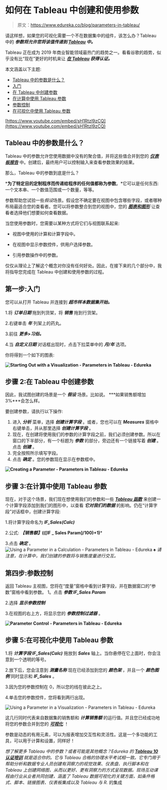 # 如何在 Tableau 中创建和使用参数

> 原文：<https://www.edureka.co/blog/parameters-in-tableau/>

请这样想，如果您的可视化需要一个不在数据集中的组件，该怎么办？Tableau 中的 ***参数将允许您将该值传递到 [*Tableau*](https://www.edureka.co/blog/tableau-tutorial/) 中。***

Tableau 正在成为 2019 年商业智能领域最热门的趋势之一。看看谷歌的趋势，似乎没有比“现在”更好的时机来让 ***[在 Tableau](https://www.edureka.co/tableau-certification-training) 获得认证。***

本文涵盖以下主题:

*   [Tableau 中的参数是什么？](#whatareparametersintableau)
*   [入门](#gettingstarted)
*   [在 Tableau 中创建参数](#creatingparametersintableau)
*   [在计算中使用 Tableau 参数](#usingtableauparametersincalculations)
*   [参数控制](#parametercontrol)
*   [在可视化中使用 Tableau 参数](#usingtableauparameters)

[https://www.youtube.com/embed/sH1Rtzl9zCQ](https://www.youtube.com/embed/sH1Rtzl9zCQ)

## **Tableau 中的参数是什么？**

Tableau 中的参数允许您使用数据中没有的聚合值，并将这些值合并到您的 [***仪表板报告***](https://www.edureka.co/blog/tableau-dashboards/) 中。创建后，最终用户可以控制输入来查看参数效果的结果。

那么，Tableau 中的参数到底是什么？

***为了特定目的定制程序而传递给程序的任何值都称为参数**。*它可以是任何东西:一个文本串、一个数值范围或一个数量，等等。

参数帮助您试验一些*假设*场景。假设您不确定要在视图中包含哪些字段，或者哪种布局最适合您的查看者。您可以将参数整合到您的视图中，您的 [***图表和图形***](https://www.edureka.co/blog/tableau-charts/) 让查看者选择他们想要如何查看数据。

当您使用参数时，您需要以某种方式将它们与视图联系起来:

*   视图中使用的计算和计算字段中。

*   在视图中显示参数控件，供用户选择参数。

*   引用参数操作中的参数。

仅仅从理论上了解这个概念对你没有任何好处。因此，在接下来的几个部分中，我将指导您完成在 Tableau 中创建和使用参数的过程。

## **第一步:入门**

您可以从打开 Tableau 并连接到 ***超市样本数据集开始。***

1.将 ***订单日期*** 拖到列货架，将 ***销售*** 拖到行货架。

2.右键单击 ***年*** 列架上的药丸。

3.前往 ***更多>习俗。***

4.当 ***自定义日期*** 对话框出现时，点击下拉菜单中的 ***月/年*** 选项。

你将得到一个如下的图表:

**![Starting Out with a Visualization - Parameters in Tableau - Edureka](img/85a309611e835131d7f978e095c6c57f.png)**

## **步骤 2:在 Tableau 中创建参数**

因此，我试图创建的场景是一个 ***假设*** 场景。比如说。 ***如果销售额增加 3%***会怎么样。

要创建参数，请执行以下操作:

1.  进入 ***分析*** 菜单，选择 ***创建计算字段*** 。或者，您也可以在 ***Measures*** 窗格中右键单击，并从那里选择 ***创建计算字段*** 。
2.  现在，在创建将使用我们的参数的计算字段之前，我们必须创建参数。所以在窗口的下半部分，有一个标题为 ***参数*** 的部分，旁边还有一个链接写着 ***创建*** 。点击 ***创建*** 。
3.  完全按照所示填写字段。
4.  点击 ***确定*** 。您的参数现在显示在参数框中。

**![Creating a Parameter - Parameters in Tableau - Edureka](img/47a901be1bf86f65b1789bb467a6ae2c.png)**

## **步骤 3:在计算中使用 Tableau 参数**

现在，对于这个场景，我们现在想使用我们的参数和一些 [***Tableau 函数***](https://www.edureka.co/blog/tableau-functions/) 来创建一个计算字段添加到我们的图形中，以查看 ***它对我们的数据*** 的影响。仍在“计算字段”对话框中，创建计算字段:

1.将计算字段命名为 ***IF_Sales(Calc)***

2.公式: ***【销售额】*(([IF _ Sales Param]/100)+1)***

3.点击 ***确定*** 。 ![Using a Parameter in a Calculation - Parameters in Tableau - Edureka](img/306c9ca7ad5acb4730feb2b2a1e68c18.png) ♠ *请注意，在计算中，我们创建的参数将与销售度量进行交互。*

## **第四步:参数控制**

返回 Tableau 主视图，您将在“度量”窗格中看到计算字段，并在数据窗口的“参数”窗格中看到参数。 1。点击 ***参数 IF_Sales Param***

2.选择 ***显示参数控制***

3.在视图的右上方，将显示您的 ***参数控制过滤器*** 。

**![Parameter Control - Parameters in Tableau - Edureka](img/c34f2de2cc7eaeedace374d54f4d8280.png)**

## **步骤 5:在可视化中使用 Tableau 参数**

1.将 ***计算字段 IF_Sales(Calc)*** 拖放到 ***Sales*** 轴上。当你悬停在它上面时，你会注意到一个透明的等号。

2.放下后，您会注意到 ***测量名称*** 现在已经添加到您的 ***颜色架*** ，并且一个 ***颜色图例*** 同时显示和 ***IF_Sales*** 。

3.因为您的参数控制在 0，所以您的线在彼此之上。

4.单击您的参数控件，您将看到两行出现。

![Using a Parameter in a Visualization - Parameters in Tableau - Edureka](img/e72d39f49c54f96ac7e419962a6daff4.png)

这几行同时代表来自数据集的销售额和 ***计算销售额*** 的运行值。并且您已经成功地将您的参数合并到您的 [***可视化***](https://www.edureka.co/blog/what-is-tableau/) ！

参数是动态的有用元素，可以为报表增加交互性和灵活性。这是一个多功能的工具，可以用于计算和设置，同样好！

*想了解更多 Tableau 中的参数？或者可能是其他概念？Edureka 的 [**Tableau 10 认证培训**](https://www.edureka.co/tableau-certification-training) 就是适合你的。它与 Tableau 合格的协理水平考试相一致。它专门用于帮助分析和数据专业人员创建有洞察力的视觉效果、仪表盘、执行脚本和在 Tableau 上创建网络图，从而以更好、更有洞察力的方式呈现数据。现场互动课程由行业从业者共同创建，涵盖了 Tableau 数据可视化的关键方面，如条件格式、脚本、链接图表、仪表板集成以及 Tableau 与 R.* 的集成